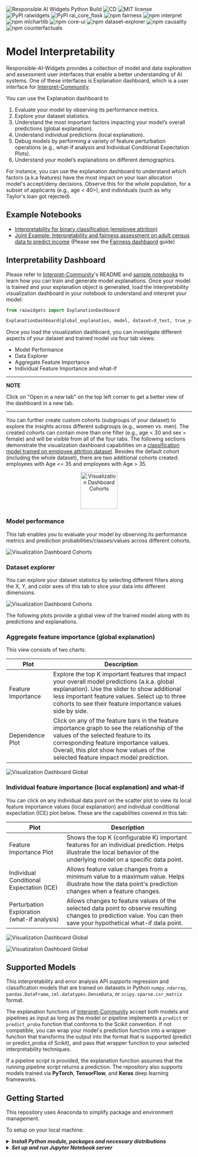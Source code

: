 ![Responsible AI Widgets Python Build](https://github.com/microsoft/responsible-ai-widgets/workflows/Responsible%20AI%20Widgets/badge.svg) ![CD](https://github.com/microsoft/responsible-ai-widgets/workflows/CD/badge.svg) ![MIT license](https://img.shields.io/badge/License-MIT-blue.svg) ![PyPI raiwidgets](https://img.shields.io/pypi/v/raiwidgets?color=blue) ![PyPI rai_core_flask](https://img.shields.io/pypi/v/rai_core_flask?color=blue) ![npm fairness](https://img.shields.io/npm/v/@responsible-ai/fairness?label=npm%20%40responsible-ai%2Ffairness) ![npm interpret](https://img.shields.io/npm/v/@responsible-ai/interpret?label=npm%20%40responsible-ai%2Finterpret) ![npm mlchartlib](https://img.shields.io/npm/v/@responsible-ai/mlchartlib?label=npm%20%40responsible-ai%2Fmlchartlib) ![npm core-ui](https://img.shields.io/npm/v/@responsible-ai/core-ui?label=npm%20%40responsible-ai%2Fcore-ui) ![npm dataset-explorer](https://img.shields.io/npm/v/@responsible-ai/dataset-explorer?label=npm%20%40responsible-ai%2Fdataset-explorer) ![npm causality](https://img.shields.io/npm/v/@responsible-ai/causality?label=npm%20%40responsible-ai%2Fcausality) ![npm counterfactuals](https://img.shields.io/npm/v/@responsible-ai/counterfactuals?label=npm%20%40responsible-ai%2Fcounterfactuals)

# Model Interpretability

Responsible-AI-Widgets provides a collection of model and data exploration and assessment user interfaces that enable a better understanding of AI systems. One of these interfaces is Explanation dashboard, which is a user interface for [Interpret-Community](https://github.com/interpretml/interpret-community).

You can use the Explanation dashboard to

1. Evaluate your model by observing its performance metrics.
2. Explore your dataset statistics.
3. Understand the most important factors impacting your model’s overall predictions (global explanation).
4. Understand individual predictions (local explanation).
5. Debug models by performing a variety of feature perturbation operations (e.g., what-if analysis and Individual Conditional Expectation Plots).
6. Understand your model’s explanations on different demographics.

For instance, you can use the explanation dashboard to understand which factors (a.k.a features) have the most impact on your loan allocation model's accept/deny decisions. Observe this for the whole population, for a subset of applicants (e.g., age < 40>), and individuals (such as why Taylor's loan got rejected).

## Example Notebooks

- [Interpretability for binary classification (employee attrition)](https://github.com/microsoft/responsible-ai-toolbox/blob/main/notebooks/individual-dashboards/explanation-dashboard/explanation-dashboard-employee-attrition.ipynb)
- [Joint Example: Interpretability and fairness assessment on adult census data to predict income](https://github.com/microsoft/responsible-ai-toolbox/blob/main/notebooks/individual-dashboards/fairness-interpretability-dashboard-income-prediction.ipynb) (Please see the [Fairness dashbaord](./fairness-dashboard-README.md) guide)

<a name="interpretability dashboard"></a>

## Interpretability Dashboard

Please refer to [Interpret-Community](https://github.com/interpretml/interpret-community)'s README and [sample notebooks](https://github.com/interpretml/interpret-community/tree/main/notebooks) to learn how you can train and generate model explanations. Once your model is trained and your explanation object is generated, load the interpretability visualization dashboard in your notebook to understand and interpret your model:

```python
from raiwidgets import ExplanationDashboard

ExplanationDashboard(global_explanation, model, dataset=X_test, true_y=y_test)
```

Once you load the visualization dashboard, you can investigate different aspects of your dataset and trained model via four tab views:

- Model Performance
- Data Explorer
- Aggregate Feature Importance
- Individual Feature Importance and what-if

---

**NOTE**

Click on "Open in a new tab" on the top left corner to get a better view of the dashboard in a new tab.

---

You can further create custom cohorts (subgroups of your dataset) to explore the insights across different subgroups (e.g., women vs. men). The created cohorts can contain more than one filter (e.g., age < 30 and sex = female) and will be visible from all of the four tabs. The following sections demonstrate the visualization dashboard capabilities on a [classification model trained on employee attrition dataset](https://github.com/microsoft/responsible-ai-toolbox/blob/main/notebooks/individual-dashboards/explanation-dashboard/explanation-dashboard-employee-attrition.ipynb). Besides the default cohort (including the whole dataset), there are two additional cohorts created: employees with Age <= 35 and employees with Age > 35.

<p align="center">
<img src="./img/Interpretability-Cohorts.png" alt="Visualization Dashboard Cohorts" width="100"/>

</p>

### Model performance

This tab enables you to evaluate your model by observing its performance metrics and prediction probabilities/classes/values across different cohorts.

![Visualization Dashboard Cohorts](./img/Interpretability-ModelPerformance.png)

### Dataset explorer

You can explore your dataset statistics by selecting different filters along the X, Y, and color axes of this tab to slice your data into different dimensions.

![Visualization Dashboard Cohorts](./img/Interpretability-DatasetExplorer.png)

The following plots provide a global view of the trained model along with its predictions and explanations.

### Aggregate feature importance (global explanation)

This view consists of two charts:

| Plot               | Description                                                                                                                                                                                                                                                        |
| ------------------ | ------------------------------------------------------------------------------------------------------------------------------------------------------------------------------------------------------------------------------------------------------------------ |
| Feature Importance | Explore the top K important features that impact your overall model predictions (a.k.a. global explanation). Use the slider to show additional less important feature values. Select up to three cohorts to see their feature importance values side by side.      |
| Dependence Plot    | Click on any of the feature bars in the feature importance graph to see the relationship of the values of the selected feature to its corresponding feature importance values. Overall, this plot show how values of the selected feature impact model prediction. |

![Visualization Dashboard Global](./img/Interpretability-GlobalExplanation.png)

### Individual feature importance (local explanation) and what-if

You can click on any individual data point on the scatter plot to view its local feature importance values (local explanation) and individual conditional expectation (ICE) plot below. These are the capabilities covered in this tab:

| Plot                                        | Description                                                                                                                                                             |
| ------------------------------------------- | ----------------------------------------------------------------------------------------------------------------------------------------------------------------------- |
| Feature Importance Plot                     | Shows the top K (configurable K) important features for an individual prediction. Helps illustrate the local behavior of the underlying model on a specific data point. |
| Individual Conditional Expectation (ICE)    | Allows feature value changes from a minimum value to a maximum value. Helps illustrate how the data point's prediction changes when a feature changes.                  |
| Perturbation Exploration (what-if analysis) | Allows changes to feature values of the selected data point to observe resulting changes to prediction value. You can then save your hypothetical what-if data point.   |

![Visualization Dashboard Global](./img/Interpretability-LocalExplanation.png)

![Visualization Dashboard Global](./img/Interpretability-WhatIf.gif)

<a name="error analysis dashboard "></a>

## Supported Models

This interpretability and error analysis API supports regression and classification models that are trained on datasets in Python `numpy.ndarray`, `pandas.DataFrame`, `iml.datatypes.DenseData`, or `scipy.sparse.csr_matrix` format.

The explanation functions of [Interpret-Community](https://github.com/interpretml/interpret-community) accept both models and pipelines as input as long as the model or pipeline implements a `predict` or `predict_proba` function that conforms to the Scikit convention. If not compatible, you can wrap your model's prediction function into a wrapper function that transforms the output into the format that is supported (predict or predict_proba of Scikit), and pass that wrapper function to your selected interpretability techniques.

If a pipeline script is provided, the explanation function assumes that the running pipeline script returns a prediction. The repository also supports models trained via **PyTorch**, **TensorFlow**, and **Keras** deep learning frameworks.

<a name="getting started"></a>

## Getting Started

This repository uses Anaconda to simplify package and environment management.

To setup on your local machine:

<details><summary><strong><em>Install Python module, packages and necessary distributions</em></strong></summary>

```
pip install raiwidgets
```

If you intend to run repository tests:

```
pip install -r requirements.txt
```

</details>

<details>
<summary><strong><em>Set up and run Jupyter Notebook server </em></strong></summary>

Install and run Jupyter Notebook

```
if needed:
          pip install jupyter
then:
jupyter notebook
```

</details>
